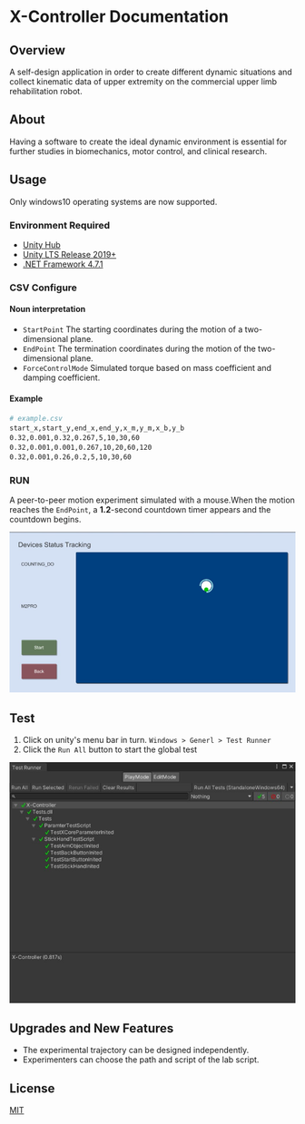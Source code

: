 # X-Controller Documentation

## Overview

A self-design application in order to create different dynamic situations and collect kinematic data of upper extremity on the commercial upper limb rehabilitation robot.

## About

Having a software to create the ideal dynamic environment is essential for further studies in biomechanics, motor control, and clinical research.

## Usage

Only windows10 operating systems are now supported.

### Environment Required

- [Unity Hub](https://unity.com/unity-hub)
- [Unity LTS Release 2019+](https://unity3d.com/unity/qa/lts-releases)
- [.NET Framework 4.7.1](https://dotnet.microsoft.com/en-us/download/dotnet-framework/net471)

### CSV Configure

#### Noun interpretation

- `StartPoint` The starting coordinates during the motion of a two-dimensional plane.
- `EndPoint` The termination coordinates during the motion of the two-dimensional plane.
- `ForceControlMode` Simulated torque based on mass coefficient and damping coefficient.

#### Example

```bash
# example.csv
start_x,start_y,end_x,end_y,x_m,y_m,x_b,y_b
0.32,0.001,0.32,0.267,5,10,30,60
0.32,0.001,0.001,0.267,10,20,60,120
0.32,0.001,0.26,0.2,5,10,30,60
```

### RUN

A peer-to-peer motion experiment simulated with a mouse.When the motion reaches the `EndPoint`, a **1.2**-second countdown timer appears and the countdown begins.

![Trialing Picture](/Usage/Trialing_1.jpg "Trialing Picture")

## Test

1. Click on unity's menu bar in turn. `Windows > Generl > Test Runner`
2. Click the `Run All` button to start the global test

![Test X-Controller](/Usage/UnitTest_1.jpg "Test X-Controller")

## Upgrades and New Features

- The experimental trajectory can be designed independently.
- Experimenters can choose the path and script of the lab script.

## License

[MIT](./LICENSE)
